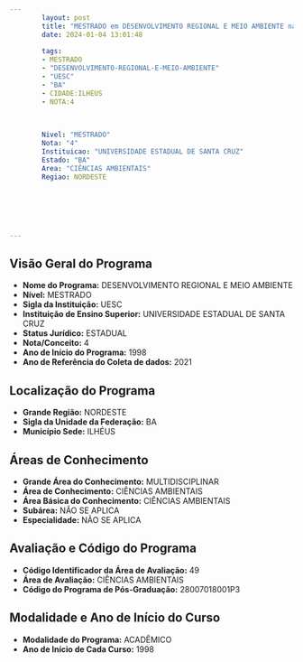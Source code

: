 ```yaml
---
        layout: post
        title: "MESTRADO em DESENVOLVIMENTO REGIONAL E MEIO AMBIENTE na UESC  "
        date: 2024-01-04 13:01:48
     
        tags:
        - MESTRADO
        - "DESENVOLVIMENTO-REGIONAL-E-MEIO-AMBIENTE"
        - "UESC"
        - "BA"
        - CIDADE:ILHÉUS
        - NOTA:4
        
       

        Nivel: "MESTRADO"
        Nota: "4"
        Instituicao: "UNIVERSIDADE ESTADUAL DE SANTA CRUZ"
        Estado: "BA"
        Area: "CIÊNCIAS AMBIENTAIS"
        Regiao: NORDESTE
        
        
        
        
        
        
---
```

## Visão Geral do Programa
- **Nome do Programa:** DESENVOLVIMENTO REGIONAL E MEIO AMBIENTE
- **Nível:** MESTRADO
- **Sigla da Instituição:** UESC
- **Instituição de Ensino Superior:** UNIVERSIDADE ESTADUAL DE SANTA CRUZ
- **Status Jurídico:** ESTADUAL
- **Nota/Conceito:** 4
- **Ano de Início do Programa:** 1998
- **Ano de Referência do Coleta de dados:** 2021

## Localização do Programa
- **Grande Região:** NORDESTE
- **Sigla da Unidade da Federação:** BA
- **Município Sede:** ILHÉUS

## Áreas de Conhecimento
- **Grande Área do Conhecimento:** MULTIDISCIPLINAR
- **Área de Conhecimento:** CIÊNCIAS AMBIENTAIS
- **Área Básica do Conhecimento:** CIÊNCIAS AMBIENTAIS
- **Subárea:** NÃO SE APLICA
- **Especialidade:** NÃO SE APLICA

## Avaliação e Código do Programa
- **Código Identificador da Área de Avaliação:** 49
- **Área de Avaliação:** CIÊNCIAS AMBIENTAIS
- **Código do Programa de Pós-Graduação:** 28007018001P3


## Modalidade e Ano de Início do Curso
- **Modalidade do Programa:** ACADÊMICO
- **Ano de Início de Cada Curso:** 1998
